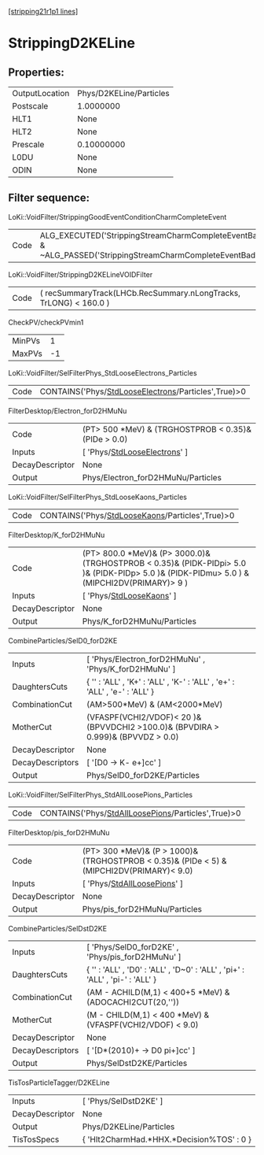 [[stripping21r1p1 lines]](./stripping21r1p1-index)

# StrippingD2KELine

## Properties:

|                |                         |
|----------------|-------------------------|
| OutputLocation | Phys/D2KELine/Particles |
| Postscale      | 1.0000000               |
| HLT1           | None                    |
| HLT2           | None                    |
| Prescale       | 0.10000000              |
| L0DU           | None                    |
| ODIN           | None                    |

## Filter sequence:

LoKi::VoidFilter/StrippingGoodEventConditionCharmCompleteEvent

|      |                                                                                                                      |
|------|----------------------------------------------------------------------------------------------------------------------|
| Code | ALG_EXECUTED('StrippingStreamCharmCompleteEventBadEvent') & ~ALG_PASSED('StrippingStreamCharmCompleteEventBadEvent') |

LoKi::VoidFilter/StrippingD2KELineVOIDFilter

|      |                                                                   |
|------|-------------------------------------------------------------------|
| Code | ( recSummaryTrack(LHCb.RecSummary.nLongTracks, TrLONG) \< 160.0 ) |

CheckPV/checkPVmin1

|        |     |
|--------|-----|
| MinPVs | 1   |
| MaxPVs | -1  |

LoKi::VoidFilter/SelFilterPhys_StdLooseElectrons_Particles

|      |                                                                                                             |
|------|-------------------------------------------------------------------------------------------------------------|
| Code | CONTAINS('Phys/[StdLooseElectrons](./stripping21r1p1-commonparticles-stdlooseelectrons)/Particles',True)\>0 |

FilterDesktop/Electron_forD2HMuNu

|                 |                                                                                       |
|-----------------|---------------------------------------------------------------------------------------|
| Code            | (PT\> 500 \*MeV) & (TRGHOSTPROB \< 0.35)& (PIDe \> 0.0)                               |
| Inputs          | [ 'Phys/[StdLooseElectrons](./stripping21r1p1-commonparticles-stdlooseelectrons)' ] |
| DecayDescriptor | None                                                                                  |
| Output          | Phys/Electron_forD2HMuNu/Particles                                                    |

LoKi::VoidFilter/SelFilterPhys_StdLooseKaons_Particles

|      |                                                                                                     |
|------|-----------------------------------------------------------------------------------------------------|
| Code | CONTAINS('Phys/[StdLooseKaons](./stripping21r1p1-commonparticles-stdloosekaons)/Particles',True)\>0 |

FilterDesktop/K_forD2HMuNu

|                 |                                                                                                                                                   |
|-----------------|---------------------------------------------------------------------------------------------------------------------------------------------------|
| Code            | (PT\> 800.0 \*MeV)& (P\> 3000.0)& (TRGHOSTPROB \< 0.35)& (PIDK-PIDpi\> 5.0 )& (PIDK-PIDp\> 5.0 )& (PIDK-PIDmu\> 5.0 ) & (MIPCHI2DV(PRIMARY)\> 9 ) |
| Inputs          | [ 'Phys/[StdLooseKaons](./stripping21r1p1-commonparticles-stdloosekaons)' ]                                                                     |
| DecayDescriptor | None                                                                                                                                              |
| Output          | Phys/K_forD2HMuNu/Particles                                                                                                                       |

CombineParticles/SelD0_forD2KE

|                  |                                                                                      |
|------------------|--------------------------------------------------------------------------------------|
| Inputs           | [ 'Phys/Electron_forD2HMuNu' , 'Phys/K_forD2HMuNu' ]                               |
| DaughtersCuts    | { '' : 'ALL' , 'K+' : 'ALL' , 'K-' : 'ALL' , 'e+' : 'ALL' , 'e-' : 'ALL' }           |
| CombinationCut   | (AM\>500\*MeV) & (AM\<2000\*MeV)                                                     |
| MotherCut        | (VFASPF(VCHI2/VDOF)\< 20 )& (BPVVDCHI2 \>100.0)& (BPVDIRA \> 0.999)& (BPVVDZ \> 0.0) |
| DecayDescriptor  | None                                                                                 |
| DecayDescriptors | [ '[D0 -\> K- e+]cc' ]                                                           |
| Output           | Phys/SelD0_forD2KE/Particles                                                         |

LoKi::VoidFilter/SelFilterPhys_StdAllLoosePions_Particles

|      |                                                                                                           |
|------|-----------------------------------------------------------------------------------------------------------|
| Code | CONTAINS('Phys/[StdAllLoosePions](./stripping21r1p1-commonparticles-stdallloosepions)/Particles',True)\>0 |

FilterDesktop/pis_forD2HMuNu

|                 |                                                                                                |
|-----------------|------------------------------------------------------------------------------------------------|
| Code            | (PT\> 300 \*MeV)& (P \> 1000)& (TRGHOSTPROB \< 0.35)& (PIDe \< 5) & (MIPCHI2DV(PRIMARY)\< 9.0) |
| Inputs          | [ 'Phys/[StdAllLoosePions](./stripping21r1p1-commonparticles-stdallloosepions)' ]            |
| DecayDescriptor | None                                                                                           |
| Output          | Phys/pis_forD2HMuNu/Particles                                                                  |

CombineParticles/SelDstD2KE

|                  |                                                                               |
|------------------|-------------------------------------------------------------------------------|
| Inputs           | [ 'Phys/SelD0_forD2KE' , 'Phys/pis_forD2HMuNu' ]                            |
| DaughtersCuts    | { '' : 'ALL' , 'D0' : 'ALL' , 'D~0' : 'ALL' , 'pi+' : 'ALL' , 'pi-' : 'ALL' } |
| CombinationCut   | (AM - ACHILD(M,1) \< 400+5 \*MeV) & (ADOCACHI2CUT(20,''))                     |
| MotherCut        | (M - CHILD(M,1) \< 400 \*MeV) & (VFASPF(VCHI2/VDOF) \< 9.0)                   |
| DecayDescriptor  | None                                                                          |
| DecayDescriptors | [ '[D\*(2010)+ -\> D0 pi+]cc' ]                                           |
| Output           | Phys/SelDstD2KE/Particles                                                     |

TisTosParticleTagger/D2KELine

|                 |                                             |
|-----------------|---------------------------------------------|
| Inputs          | [ 'Phys/SelDstD2KE' ]                     |
| DecayDescriptor | None                                        |
| Output          | Phys/D2KELine/Particles                     |
| TisTosSpecs     | { 'Hlt2CharmHad.\*HHX.\*Decision%TOS' : 0 } |
